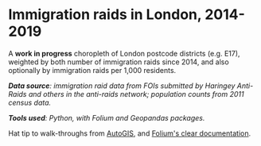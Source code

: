 # Immigration raids in London, 2014-2019

A **work in progress** choropleth of London postcode districts (e.g. E17), weighted by both number of immigration raids since 2014, and also optionally by immigration raids per 1,000 residents.

_**Data source**: immigration raid data from FOIs submitted by Haringey Anti-Raids and others in the anti-raids network; population counts from 2011 census data._

_**Tools used**: Python, with Folium and Geopandas packages._

Hat tip to walk-throughs from [AutoGIS](https://automating-gis-processes.github.io/2016/Lesson5-interactive-map-folium.html), and [Folium's clear documentation](https://python-visualization.github.io/folium/quickstart.html#Choropleth-maps).
